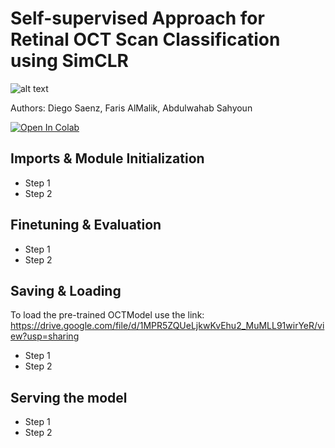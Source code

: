 # Self-supervised Approach for Retinal OCT Scan Classification using SimCLR

![alt text](https://mbzuai.ac.ae/application/themes/mbzuai/dist/images/mbzuai_logo.png)

Authors: Diego Saenz, Faris AlMalik, Abdulwahab Sahyoun 



[![Open In Colab](https://colab.research.google.com/assets/colab-badge.svg)](https://github.com/abdu355/ml701_project_grp20/blob/main/ml701_Proj_Final.ipynb)
## Imports & Module Initialization
* Step 1
* Step 2
## Finetuning & Evaluation
* Step 1
* Step 2
## Saving & Loading
To load the pre-trained OCTModel use the link: https://drive.google.com/file/d/1MPR5ZQUeLjkwKvEhu2_MuMLL91wirYeR/view?usp=sharing
* Step 1
* Step 2
## Serving the model
* Step 1
* Step 2
